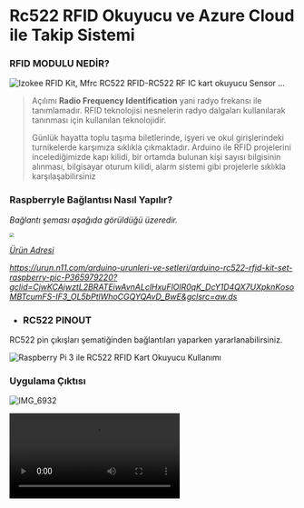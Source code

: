 # **Rc522 RFID Okuyucu ve** **Azure** **Cloud** ile Takip Sistemi

 

### RFID MODULU NEDİR?

![Izokee RFID Kit, Mfrc RC522 RFID-RC522 RF IC kart okuyucu Sensor ...](https://images-na.ssl-images-amazon.com/images/I/41l12fnri2L._AC_SY400_.jpg)

> Açılımı **Radio Frequency Identification** yani radyo frekansı ile tanımlamadır. RFID teknolojisi nesnelerin radyo dalgaları kullanılarak tanınması için kullanılan teknolojidir. 
>
> Günlük hayatta toplu taşıma biletlerinde, işyeri ve okul girişlerindeki turnikelerde karşımıza sıklıkla çıkmaktadır. Arduino ile RFID projelerini incelediğimizde kapı kilidi, bir ortamda bulunan kişi sayısı bilgisinin alınması, bilgisayar oturum kilidi, alarm sistemi gibi projelerle sıklıkla karşılaşabilirsiniz

### Raspberryle Bağlantısı Nasıl Yapılır?

*Bağlantı şeması aşağıda görüldüğü üzeredir.*



<img src="https://maker.robotistan.com/wp-content/uploads/2017/03/rc522_bb-1024x801.png" style="zoom:50%;"  >

<u>*Ürün Adresi</u>*

*https://urun.n11.com/arduino-urunleri-ve-setleri/arduino-rc522-rfid-kit-set-raspberry-pic-P365979220?gclid=CjwKCAjwztL2BRATEiwAvnALclHxuFlOlR0qK_DcY1D4QX7UXpknKosoMBTcumFS-IF3_OL5bPtlWhoCGQYQAvD_BwE&gclsrc=aw.ds*



- ### RC522 PINOUT

RC522 pin çıkışları şematiğinden bağlantıları yaparken yararlanabilirsiniz.

![Raspberry Pi 3 ile RC522 RFID Kart Okuyucu Kullanımı](https://www.algoritmauzmani.com/wp-content/uploads/2017/04/raspberry-rc522.png)





### Uygulama Çıktısı

![IMG_6932](C:\Users\sevgi\Desktop\yksk\Git\RC522_RFID_AZURE_ITO_HUB\IMG_6932.JPG)

<video src="C:\Users\sevgi\Desktop\yksk\Git\RC522_RFID_AZURE_ITO_HUB\IMG_6933.MOV"></video>







